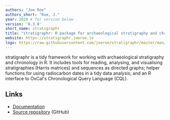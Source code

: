```yaml
---
authors: "Joe Roe"
authors_short: "Roe, J."
year: 2020 # for version below
version: '0.3.0'
short_name: stratigraphr
title: "stratigraphr: R package for archaeological stratigraphy and chronological sequences"
website: https://stratigraphr.joeroe.io
logo: https://raw.githubusercontent.com/joeroe/stratigraphr/master/man/figures/logo.svg
---
```


stratigraphr is a tidy framework for working with archaeological stratigraphy and chronology in R. It includes tools for reading, analysing, and visualising stratigraphies (Harris matrices) and sequences as directed graphs; helper functions for using radiocarbon dates in a tidy data analysis; and an R interface to OxCal's Chronological Query Language (CQL).

## Links

* [Documentation](https://stratigraphr.joeroe.io)
* [Source repository](https://github.com/joeroe/stratigraphr) (GitHub)

